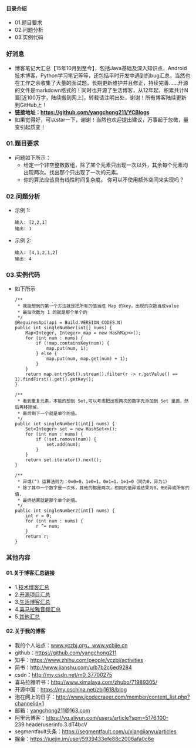 #### 目录介绍
- 01.题目要求
- 02.问题分析
- 03.实例代码



### 好消息
- 博客笔记大汇总【15年10月到至今】，包括Java基础及深入知识点，Android技术博客，Python学习笔记等等，还包括平时开发中遇到的bug汇总，当然也在工作之余收集了大量的面试题，长期更新维护并且修正，持续完善……开源的文件是markdown格式的！同时也开源了生活博客，从12年起，积累共计N篇[近100万字，陆续搬到网上]，转载请注明出处，谢谢！所有博客陆续更新到GitHub上！
- **链接地址：https://github.com/yangchong211/YCBlogs**
- 如果觉得好，可以star一下，谢谢！当然也欢迎提出建议，万事起于忽微，量变引起质变！






### 01.题目要求
- 问题如下所示：
    - 给定一个非空整数数组，除了某个元素只出现一次以外，其余每个元素均出现两次。找出那个只出现了一次的元素。
    - 你的算法应该具有线性时间复杂度。 你可以不使用额外空间来实现吗？




### 02.问题分析
- 示例 1:
    ```
    输入: [2,2,1]
    输出: 1
    ```
- 示例 2:
    ```
    输入: [4,1,2,1,2]
    输出: 4
    ```


### 03.实例代码
- 如下所示
    ```
    /**
     * 我能想到的第一个方法就是把所有的值当成 Map 的key，出现的次数当成value
     * 最后次数为 1 的就是那个单个的
     */
    @RequiresApi(api = Build.VERSION_CODES.N)
    public int singleNumber(int[] nums) {
        Map<Integer, Integer> map = new HashMap<>();
        for (int num : nums) {
            if (!map.containsKey(num)) {
                map.put(num, 1);
            } else {
                map.put(num, map.get(num) + 1);
            }
        }
        return map.entrySet().stream().filter(r -> r.getValue() == 1).findFirst().get().getKey();
    }

    /**
     * 看到重复元素，本能的想到 Set,可以考虑把出现两次的数字先添加到 Set 里面，然后再移除掉，
     * 最后剩下一个就是单个的值。
     */
    public int singleNumber1(int[] nums) {
        Set<Integer> set = new HashSet<>();
        for (int num : nums) {
            if (!set.remove(num)) {
                set.add(num);
            }
        }
        return set.iterator().next();
    }

    /**
     * 异或(^) 运算法则为：0⊕0=0，1⊕0=1，0⊕1=1，1⊕1=0（同为0，异为1）
     * 除了其中一个数字是一次外，其他的都是两次，相同的值异或结果为0，用0异或所有的值，
     * 最终结果就是那个单个的值。
     */
    public int singleNumber2(int[] nums) {
        int r = 0;
        for (int num : nums) {
            r ^= num;
        }
        return r;
    }
    ```




### 其他内容
#### 01.关于博客汇总链接
- 1.[技术博客汇总](https://www.jianshu.com/p/614cb839182c)
- 2.[开源项目汇总](https://blog.csdn.net/m0_37700275/article/details/80863574)
- 3.[生活博客汇总](https://blog.csdn.net/m0_37700275/article/details/79832978)
- 4.[喜马拉雅音频汇总](https://www.jianshu.com/p/f665de16d1eb)
- 5.[其他汇总](https://www.jianshu.com/p/53017c3fc75d)



#### 02.关于我的博客
- 我的个人站点：www.yczbj.org，www.ycbjie.cn
- github：https://github.com/yangchong211
- 知乎：https://www.zhihu.com/people/yczbj/activities
- 简书：http://www.jianshu.com/u/b7b2c6ed9284
- csdn：http://my.csdn.net/m0_37700275
- 喜马拉雅听书：http://www.ximalaya.com/zhubo/71989305/
- 开源中国：https://my.oschina.net/zbj1618/blog
- 泡在网上的日子：http://www.jcodecraeer.com/member/content_list.php?channelid=1
- 邮箱：yangchong211@163.com
- 阿里云博客：https://yq.aliyun.com/users/article?spm=5176.100- 239.headeruserinfo.3.dT4bcV
- segmentfault头条：https://segmentfault.com/u/xiangjianyu/articles
- 掘金：https://juejin.im/user/5939433efe88c2006afa0c6e










